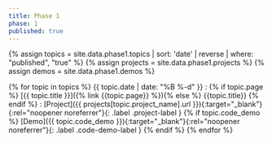 ```yaml
---
title: Phase 1
phase: 1
published: true
---
```


{% assign topics = site.data.phase1.topics | sort: 'date' | reverse | where: "published", "true" %}
{% assign projects = site.data.phase1.projects %}
{% assign demos = site.data.phase1.demos %}

{% for topic in topics %}
{{ topic.date | date: "%B %-d" }}
: {% if topic.page %} [{{ topic.title }}]({% link {{topic.page}} %}){% else %} {{topic.title}} {% endif %}
: [Project]({{ projects[topic.project_name].url }}){:target="_blank"}{:rel="noopener noreferrer"}{: .label .project-label } {% if topic.code_demo %} [Demo]({{ topic.code_demo }}){:target="_blank"}{:rel="noopener noreferrer"}{: .label .code-demo-label } {% endif %}
{% endfor %}
